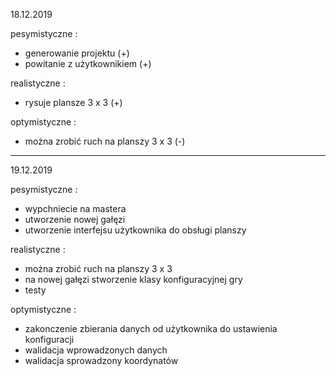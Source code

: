 18.12.2019

pesymistyczne :
* generowanie projektu (+)
* powitanie z użytkownikiem (+)
    
realistyczne :
* rysuje plansze 3 x 3 (+)

optymistyczne :
* można zrobić ruch na planszy 3 x 3 (-)

----

19.12.2019

pesymistyczne :
* wypchniecie na mastera 
* utworzenie nowej gałęzi
* utworzenie interfejsu użytkownika do obsługi planszy
    
realistyczne :
* można zrobić ruch na planszy 3 x 3 
* na nowej gałęzi stworzenie klasy konfiguracyjnej gry
* testy

optymistyczne :
* zakonczenie zbierania danych od użytkownika do ustawienia konfiguracji
* walidacja wprowadzonych danych
* walidacja sprowadzony koordynatów 
